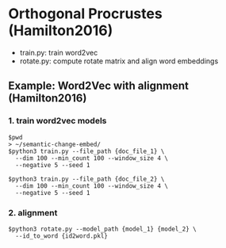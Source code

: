 # Orthogonal Procrustes (Hamilton2016)

- train.py: train word2vec
- rotate.py: compute rotate matrix and align word embeddings
 
## Example: Word2Vec with alignment (Hamilton2016)

### 1. train word2vec models
```
$pwd
> ~/semantic-change-embed/
$python3 train.py --file_path {doc_file_1} \
  --dim 100 --min_count 100 --window_size 4 \
  --negative 5 --seed 1 

$python3 train.py --file_path {doc_file_2} \
  --dim 100 --min_count 100 --window_size 4 \
  --negative 5 --seed 1 
```

### 2. alignment
```
$python3 rotate.py --model_path {model_1} {model_2} \
  --id_to_word {id2word.pkl}
```
